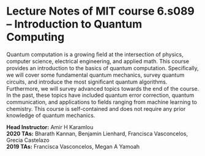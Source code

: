 # Lecture Notes of MIT course 6.s089 – Introduction to Quantum Computing
Quantum computation is a growing ﬁeld at the intersection of physics, computer science, electrical engineering, and applied math. This course provides an introduction to the basics of quantum computation. Speciﬁcally, we will cover some fundamental quantum mechanics, survey quantum circuits, and introduce the most signiﬁcant quantum algorithms. Furthermore, we will survey advanced topics towards the end of the course. In the past, these topics have included quantum error correction, quantum communication, and applications to ﬁelds ranging from machine learning to chemistry. This course is self-contained and does not require any prior knowledge of quantum mechanics.

**Head Instructor:** Amir H Karamlou  
**2020 TAs:** Bharath Kannan, Benjamin Lienhard, Francisca Vasconcelos, Grecia Castelazo  
**2019 TAs:** Francisca Vasconcelos, Megan A Yamoah
